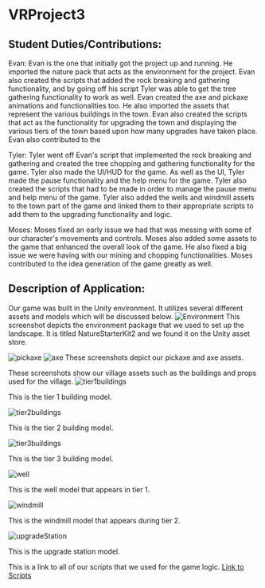 # VRProject3
## Student Duties/Contributions:
Evan: Evan is the one that initially got the project up and running. He imported the nature pack that acts as the environment for the project. Evan also created the scripts that added the rock breaking and gathering functionality, and by going off his script Tyler was able to get the tree gathering functionality to work as well. Evan created the axe and pickaxe animations and functionalities too. He also imported the assets that represent the various buildings in the town. Evan also created the scripts that act as the functionality for upgrading the town and displaying the various tiers of the town based upon how many upgrades have taken place. Evan also contributed to the 

Tyler: Tyler went off Evan's script that implemented the rock breaking and gathering and created the tree chopping and gathering functionality for the game. Tyler also made the UI/HUD for the game. As well as the UI, Tyler made the pause functionality and the help menu for the game. Tyler also created the scripts that had to be made in order to manage the pause menu and help menu of the game. Tyler also added the wells and windmill assets to the town part of the game and linked them to their appropriate scripts to add them to the upgrading functionality and logic. 

Moses: Moses fixed an early issue we had that was messing with some of our character's movements and controls. Moses also added some assets to the game that enhanced the overall look of the game. He also fixed a big issue we were having with our mining and chopping functionalities. Moses contributed to the idea generation of the game greatly as well.

## Description of Application:
Our game was built in the Unity environment. It utilizes several different assets and models which will be discussed below.
![Environment](https://raw.githubusercontent.com/Tyler0126/VRProject2/main/Environment.png)
This screenshot depicts the environment package that we used to set up the landscape. It is titled NatureStarterKit2 and we found it on the Unity asset store.


![pickaxe](https://raw.githubusercontent.com/Tyler0126/VRProject2/main/pickaxe.png)
![axe](https://raw.githubusercontent.com/Tyler0126/VRProject2/main/axe.png)
These screenshots depict our pickaxe and axe assets.


These screenshots show our village assets such as the buildings and props used for the village.
![tier1buildings](https://raw.githubusercontent.com/Tyler0126/VRProject2/main/tier1buildings.png)

This is the tier 1 building model.

![tier2buildings](https://raw.githubusercontent.com/Tyler0126/VRProject2/main/tier2buildings.png)

This is the tier 2 building model.

![tier3buildings](https://raw.githubusercontent.com/Tyler0126/VRProject2/main/tier3buildings.png)

This is the tier 3 building model.

![well](https://raw.githubusercontent.com/Tyler0126/VRProject2/main/well.png)

This is the well model that appears in tier 1.

![windmill](https://raw.githubusercontent.com/Tyler0126/VRProject2/main/windmill.png)

This is the windmill model that appears during tier 2.

![upgradeStation](https://raw.githubusercontent.com/Tyler0126/VRProject2/main/upgradeStation.png)

This is the upgrade station model.



This is a link to all of our scripts that we used for the game logic.
[Link to Scripts](https://github.com/Tyler0126/VRProject2/tree/main/Scripts)

